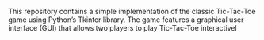 This repository contains a simple implementation of the classic Tic-Tac-Toe game using Python’s Tkinter library.
The game features a graphical user interface (GUI) that allows two players to play Tic-Tac-Toe interactivel

